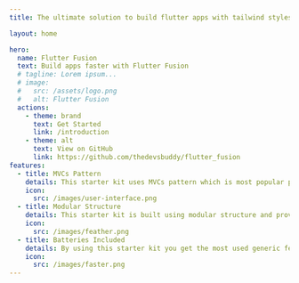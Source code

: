 ```yaml
---
title: The ultimate solution to build flutter apps with tailwind styles

layout: home

hero:
  name: Flutter Fusion
  text: Build apps faster with Flutter Fusion
  # tagline: Lorem ipsum...
  # image:
  #   src: /assets/logo.png
  #   alt: Flutter Fusion
  actions:
    - theme: brand
      text: Get Started
      link: /introduction
    - theme: alt
      text: View on GitHub
      link: https://github.com/thedevsbuddy/flutter_fusion
features:
  - title: MVCs Pattern
    details: This starter kit uses MVCs pattern which is most popular pattern among developers, And i intoduced a new layer as Service.
    icon:
      src: /images/user-interface.png
  - title: Modular Structure
    details: This starter kit is built using modular structure and provides a cli tool to generate modules for your apps.
    icon:
      src: /images/feather.png
  - title: Batteries Included
    details: By using this starter kit you get the most used generic features built in this starter kit so you focus on building your app.
    icon:
      src: /images/faster.png
---
```


<style>
  .hidden{
    display: none;
  }
  
 .VPFeature .VPImage {
    width:  54px !important;
  }
</style>
